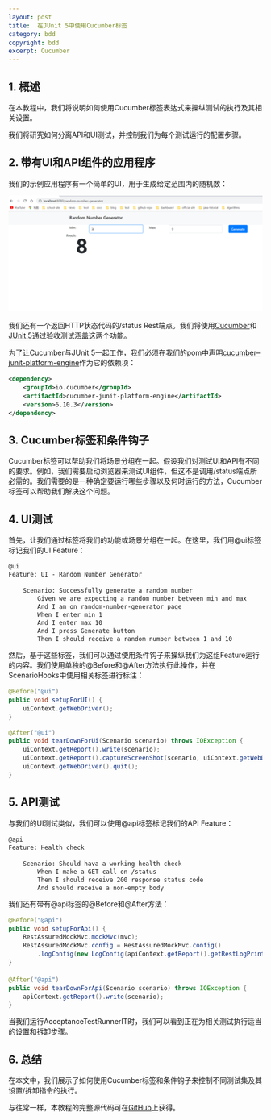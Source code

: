 ```yaml
---
layout: post
title:  在JUnit 5中使用Cucumber标签
category: bdd
copyright: bdd
excerpt: Cucumber
---
```


## 1. 概述

在本教程中，我们将说明如何使用Cucumber标签表达式来操纵测试的执行及其相关设置。

我们将研究如何分离API和UI测试，并控制我们为每个测试运行的配置步骤。

## 2. 带有UI和API组件的应用程序

我们的示例应用程序有一个简单的UI，用于生成给定范围内的随机数：

![](/assets/images/2023/bdd/cucumbertags01.png)

我们还有一个返回HTTP状态代码的/status Rest端点。我们将使用[Cucumber](https://www.baeldung.com/cucumber-rest-api-testing)和[JUnit 5](https://www.baeldung.com/junit-5)通过验收测试涵盖这两个功能。

为了让Cucumber与JUnit 5一起工作，我们必须在我们的pom中声明[cucumber–junit-platform-engine](https://central.sonatype.com/artifact/io.cucumber/cucumber-junit-platform-engine/7.11.1)作为它的依赖项：

```xml
<dependency>
    <groupId>io.cucumber</groupId>
    <artifactId>cucumber-junit-platform-engine</artifactId>
    <version>6.10.3</version>
</dependency>
```

## 3. Cucumber标签和条件钩子

Cucumber标签可以帮助我们将场景分组在一起。假设我们对测试UI和API有不同的要求。例如，我们需要启动浏览器来测试UI组件，但这不是调用/status端点所必需的。我们需要的是一种确定要运行哪些步骤以及何时运行的方法，Cucumber标签可以帮助我们解决这个问题。

## 4. UI测试

首先，让我们通过标签将我们的功能或场景分组在一起。在这里，我们用@ui标签标记我们的UI Feature：

```gherkin
@ui
Feature: UI - Random Number Generator

    Scenario: Successfully generate a random number
        Given we are expecting a random number between min and max
        And I am on random-number-generator page
        When I enter min 1
        And I enter max 10
        And I press Generate button
        Then I should receive a random number between 1 and 10
```

然后，基于这些标签，我们可以通过使用条件钩子来操纵我们为这组Feature运行的内容。我们使用单独的@Before和@After方法执行此操作，并在ScenarioHooks中使用相关标签进行标注：

```java
@Before("@ui")
public void setupForUI() {
    uiContext.getWebDriver();
}
```

```java
@After("@ui")
public void tearDownForUi(Scenario scenario) throws IOException {
    uiContext.getReport().write(scenario);
    uiContext.getReport().captureScreenShot(scenario, uiContext.getWebDriver());
    uiContext.getWebDriver().quit();
}
```

## 5. API测试

与我们的UI测试类似，我们可以使用@api标签标记我们的API Feature：

```gherkin
@api
Feature: Health check

    Scenario: Should hava a working health check
        When I make a GET call on /status
        Then I should receive 200 response status code
        And should receive a non-empty body
```

我们还有带有@api标签的@Before和@After方法：

```java
@Before("@api")
public void setupForApi() {
    RestAssuredMockMvc.mockMvc(mvc);
    RestAssuredMockMvc.config = RestAssuredMockMvc.config()
        .logConfig(new LogConfig(apiContext.getReport().getRestLogPrintStream(), true));
}

@After("@api")
public void tearDownForApi(Scenario scenario) throws IOException {
    apiContext.getReport().write(scenario);
}
```

当我们运行AcceptanceTestRunnerIT时，我们可以看到正在为相关测试执行适当的设置和拆卸步骤。

## 6. 总结

在本文中，我们展示了如何使用Cucumber标签和条件钩子来控制不同测试集及其设置/拆卸指令的执行。

与往常一样，本教程的完整源代码可在[GitHub](https://github.com/tuyucheng7/taketoday-tutorial4j/tree/master/software.test/cucumber-2)上获得。